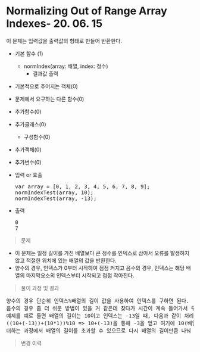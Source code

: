 # Normalizing Out of Range Array Indexes- 20. 06. 15

이 문제는 입력값을 출력값의 형태로 만들어 반환한다.

- 기본 함수 (1)
  - normIndex(array: 배열, index: 정수)
    - 결과값 출력
- 기본적으로 주어지는 객체(0)
- 문제에서 요구하는 다른 함수(0)
- 추가함수(0)
- 추가클래스(0)
  - 구성함수(0)
- 추가객체(0)
- 추가변수(0)

- 입력 or 호출
  <pre>var array = [0, 1, 2, 3, 4, 5, 6, 7, 8, 9];
  normIndexTest(array, 10);
  normIndexTest(array, -13);
 </pre>
 
- 출력
  <pre>0
  7</pre>

> 문제
  - 이 문제는 일정 길이를 가진 배열보다 큰 정수를 인덱스로 삼아서 오류를 발생하지않고 적절한 위치에 있는 배열의 값을 반환한다.
  - 양수의 경우, 인덱스가 0부터 시작하여 점점 커지고 음수의 경우, 인덱스는 해당 배열의 마지막요소의 인덱스부터 시작되고 점점 작아진다.

> 풀이 과정 및 결과
<pre>
양수의 경우 단순히 인덱스%배열의 길이 값을 사용하여 인덱스를 구하면 된다.
음수의 경우 좀 더 쉬운 방법이 있을 거 같은데 찾다가 시간이 계속 들어가서 우선 먼저 씀.
예제를 예로 들면 배열의 길이는 10이고 인덱스는 -13일 때, 다음과 같이 처리했다.
((10+(-13))+(10*1))%10 => 10+(-13)을 통해 -3을 얻고 여기에 10(배열의 길이*(인덱스/배열의길이))을 더하면 7이 나온다.
더하는 과정에서 배열의 길이를 초과할 수 있으므로 다시 배열의 길이만큼 나눠 나머지를 구하면 음수일 때의 인덱스를 구할 수 있다.
</pre>

>변경 이력
<pre>
</pre>